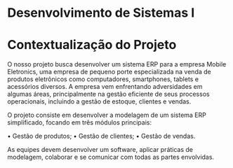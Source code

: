 # Desenvolvimento de Sistemas I

# Contextualização do Projeto

O nosso projeto busca desenvolver um sistema ERP para a empresa Mobile Eletronics, uma empresa de pequeno porte especializada na venda de produtos
eletrônicos como computadores, smartphones, tablets e acessórios diversos. A empresa vem enfrentando adversidades em algumas áreas, principalmente na gestão eficiente de seus processos
operacionais, incluindo a gestão de estoque, clientes e vendas.

O projeto consiste em desenvolver a modelagem de um sistema ERP simplificado, focando
em três módulos principais:

  • Gestão de produtos;
  • Gestão de clientes;
  • Gestão de vendas.
  
As equipes devem desenvolver um software, aplicar práticas de modelagem, colaborar e se comunicar com todas as partes envolvidas.
